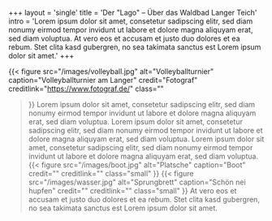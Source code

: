+++
layout = 'single'
title = 'Der "Lago" – Über das Waldbad Langer Teich'
intro = 'Lorem ipsum dolor sit amet, consetetur sadipscing elitr, sed diam nonumy eirmod tempor invidunt ut labore et dolore magna aliquyam erat, sed diam voluptua. At vero eos et accusam et justo duo dolores et ea rebum. Stet clita kasd gubergren, no sea takimata sanctus est Lorem ipsum dolor sit amet.'
+++

{{< figure
  src="/images/volleyball.jpg"
  alt="Volleyballturnier"
  caption="Volleyballturnier am Langer"
  credit="Fotograf"
  creditlink="https://www.fotograf.de/"
  class=""
>}}
Lorem ipsum dolor sit amet, consetetur sadipscing elitr, sed diam nonumy eirmod tempor invidunt ut labore et dolore magna aliquyam erat, sed diam voluptua. Lorem ipsum dolor sit amet, consetetur sadipscing elitr, sed diam nonumy eirmod tempor invidunt ut labore et dolore magna aliquyam erat, sed diam voluptua.
Lorem ipsum dolor sit amet, consetetur sadipscing elitr, sed diam nonumy eirmod tempor invidunt ut labore et dolore magna aliquyam erat, sed diam voluptua.
{{< figure
  src="/images/boot.jpg"
  alt="Platsche"
  caption="Boot"
  credit=""
  creditlink=""
  class="small"
>}}
{{< figure
  src="/images/wasser.jpg"
  alt="Sprungbrett"
  caption="Schön nei hupfen"
  credit=""
  creditlink=""
  class="small"
>}}
At vero eos et accusam et justo duo dolores et ea rebum. Stet clita kasd gubergren, no sea takimata sanctus est Lorem ipsum dolor sit amet.